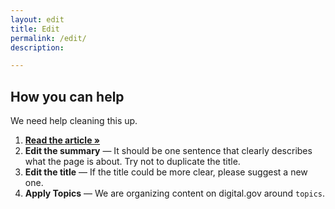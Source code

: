 ```yaml
---
layout: edit
title: Edit
permalink: /edit/
description:

---
```



## How you can help
We need help cleaning this up.

1. **[Read the article »](#)**
2. **Edit the summary** — It should be one sentence that clearly describes what the page is about. Try not to duplicate the title.
2. **Edit the title** — If the title could be more clear, please suggest a new one.
2. **Apply Topics** — We are organizing content on digital.gov around `topics`.
